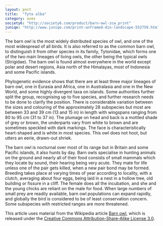 ```yaml
---
layout: post
title:  "Tyto alba"
category: aves
society6: "http://society6.com/product/barn-owl-zcw_print"
juniqe: "http://www.juniqe.com/print-unframed-din-landscape-552759.html"
---
```


The barn owl is the most widely distributed species of owl, and one of the most widespread of all birds. It is also referred to as the common barn owl, to distinguish it from other species in its family, Tytonidae, which forms one of the two main lineages of living owls, the other being the typical owls (Strigidae). The barn owl is found almost everywhere in the world except polar and desert regions, Asia north of the Himalayas, most of Indonesia and some Pacific islands.

Phylogenetic evidence shows that there are at least three major lineages of barn owl, one in Eurasia and Africa, one in Australasia and one in the New World, and some highly divergent taxa on islands. Some authorities further split the group, recognising up to five species, and further research needs to be done to clarify the position. There is considerable variation between the sizes and colouring of the approximately 28 subspecies but most are between 33 and 39 cm (13 and 15 in) in length with wingspans ranging from 80 to 95 cm (31 to 37 in). The plumage on head and back is a mottled shade of grey or brown, the underparts vary from white to brown and are sometimes speckled with dark markings. The face is characteristically heart-shaped and is white in most species. This owl does not hoot, but utters an eerie, drawn-out shriek.

The barn owl is nocturnal over most of its range but in Britain and some Pacific islands, it also hunts by day. Barn owls specialise in hunting animals on the ground and nearly all of their food consists of small mammals which they locate by sound, their hearing being very acute. They mate for life unless one of the pair gets killed, when a new pair bond may be formed. Breeding takes place at varying times of year according to locality, with a clutch, averaging about four eggs, being laid in a nest in a hollow tree, old building or fissure in a cliff. The female does all the incubation, and she and the young chicks are reliant on the male for food. When large numbers of small prey are readily available, barn owl populations can expand rapidly, and globally the bird is considered to be of least conservation concern. Some subspecies with restricted ranges are more threatened.

<p>This article uses material from the Wikipedia article <a href="http://en.wikipedia.org/wiki/Barn_owl">Barn owl</a>, which is released under the <a href="http://creativecommons.org/licenses/by-sa/3.0/">Creative Commons Attribution-Share-Alike License 3.0</a>.<p>
